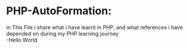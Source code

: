 # PHP-AutoFormation:
in This File i share what i have learnt in PHP, and what references i have depended on during my PHP learning journey  
-Hello World  
